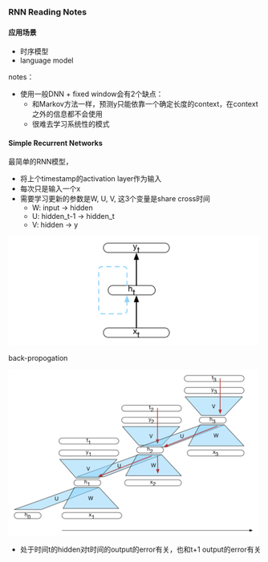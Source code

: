 ### RNN Reading Notes

#### 应用场景
- 时序模型
- language model

notes：
- 使用一般DNN + fixed window会有2个缺点：
  - 和Markov方法一样，预测y只能依靠一个确定长度的context，在context之外的信息都不会使用
  - 很难去学习系统性的模式

#### Simple Recurrent Networks

最简单的RNN模型，
- 将上个timestamp的activation layer作为输入
- 每次只是输入一个x
- 需要学习更新的参数是W, U, V, 这3个变量是share cross时间
  - W: input -> hidden
  - U: hidden_t-1 -> hidden_t
  - V: hidden -> y

<img src="/images/ss-01.png" width="500">

back-propogation

<img src="/images/ss-02.png" width="500">

- 处于时间t的hidden对t时间的output的error有关，也和t+1 output的error有关

